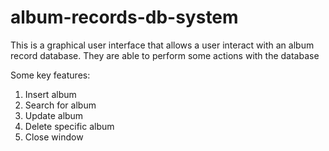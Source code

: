 # album-records-db-system

This is a graphical user interface that allows a user interact with an album record database. They are able to perform some actions with the database

Some key features:
1. Insert album
2. Search for album
3. Update album
4. Delete specific album
5. Close window

